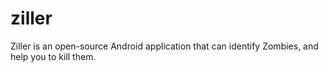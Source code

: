 # ziller
Ziller is an open-source Android application that can identify Zombies, and help you to kill them.
